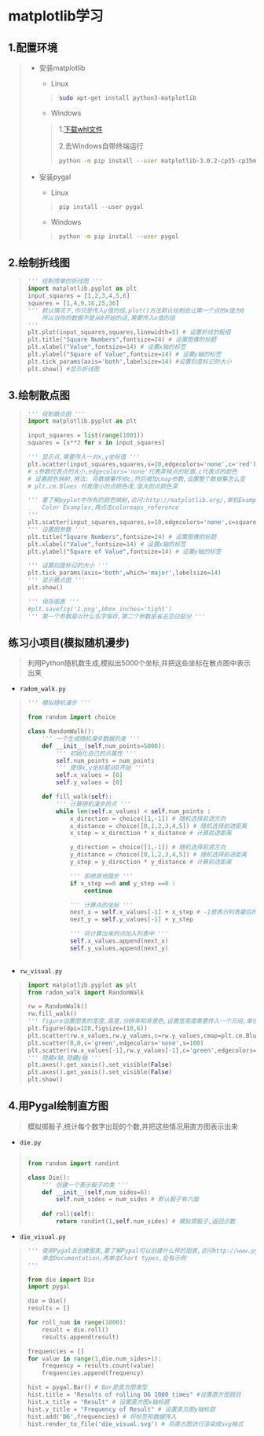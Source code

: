# matplotlib学习

## 1.配置环境

> - 安装matplotlib
>
>   - Linux
>
>   > ```sh
>   > sudo apt-get install python3-matplotlib
>   > ```
>
>   - Windows
>
>   > 1.[下载whl文件](https://files.pythonhosted.org/packages/c6/a6/75a4ccad919388fc3ef578d8e5ccadd12dbf6257cb79f12b11508f074b49/matplotlib-3.0.2-cp35-cp35m-win32.whl)
>   >
>   > 2.去Windows自带终端运行
>   >
>   > ```sh
>   > python -m pip install --user matplotlib-3.0.2-cp35-cp35m-win32.whl
>   > ```
>
> - 安装pygal
>
>   - Linux
>
>   > ```Python
>   > pip install --user pygal
>   > ```
>
>   - Windows
>
>   > ```sh
>   > python -m pip install --user pygal
>   > ```

## 2.绘制折线图

> ```Python
> ''' 绘制简单的折线图 '''
> import matplotlib.pyplot as plt
> input_squares = [1,2,3,4,5,6]
> squares = [1,4,9,16,25,36] 
> ''' 默认情况下,你只是传入y值的组,plot()方法默认绘制会让第一个点的x值为0
>     所以当你的数据不是从0开始的话,需要传入x值的组
> '''
> plt.plot(input_squares,squares,linewidth=5) # 设置折线的粗细
> plt.title("Square Numbers",fontsize=24) # 设置图像的标题
> plt.xlabel("Value",fontsize=14) # 设置x轴的标签 
> plt.ylabel("Square of Value",fontsize=14) # 设置y轴的标签
> plt.tick_params(axis='both',labelsize=14) #设置刻度标记的大小
> plt.show() #显示折线图
> ```

## 3.绘制散点图

> ```Python
> ''' 绘制散点图 '''
> import matplotlib.pyplot as plt
> 
> input_squares = list(range(1001))
> squares = [x**2 for x in input_squares]
> 
> ''' 显示点,需要传入一对x,y坐标值 '''
> plt.scatter(input_squares,squares,s=10,edgecolors='none',c='red') 
> # s参数代表点的大小,edgecolors='none'代表弄掉点的轮廓,c代表点的颜色
> # 设置颜色映射,用法: 将数据集传给c,然后增加cmap参数,设置整个数据集怎么变
> # plt.cm.Blues 代表值小的点颜色浅,值大的点颜色深
> 
> ''' 要了解pyplot中所有的颜色映射,访问:http://matplotlib.org/,单机Examples,向下滚动到
>     Color Examples,再点击colormaps_reference 
> '''
> plt.scatter(input_squares,squares,s=10,edgecolors='none',c=squares,cmap=plt.cm.Blues)
> ''' 设置图参数 '''
> plt.title("Square Numbers",fontsize=24) # 设置图像的标题
> plt.xlabel("Value",fontsize=14) # 设置x轴的标签 
> plt.ylabel("Square of Value",fontsize=14) # 设置y轴的标签
> 
> ''' 设置刻度标记的大小 '''
> plt.tick_params(axis='both',which='major',labelsize=14)
> ''' 显示散点图 '''
> plt.show()
> 
> ''' 保存图表 '''
> #plt.savefig('1.png',bbox_inches='tight')
> ''' 第一个参数是以什么名字保存,第二个参数是省去空白部分 '''
> ```

## 练习小项目(模拟随机漫步)

> 利用Python随机数生成,模拟出5000个坐标,并把这些坐标在散点图中表示出来

- `radom_walk.py`

> ```Python
> ''' 模拟随机漫步 '''
> 
> from random import choice
> 
> class RandomWalk():
>     ''' 一个生成随机漫步数据的类 '''
>     def __init__(self,num_points=5000):
>         ''' 初始化自己的点属性 '''
>         self.num_points = num_points
>         ''' 使得x,y坐标都从0开始 '''
>         self.x_values = [0]
>         self.y_values = [0]
> 
>     def fill_walk(self):
>         ''' 计算随机漫步的点 '''
>         while len(self.x_values) < self.num_points :
>             x_direction = choice([1,-1]) # 随机选择前进方向    
>             x_distance = choice([0,1,2,3,4,5]) # 随机选择前进距离
>             x_step = x_direction * x_distance # 计算前进距离
> 
>             y_direction = choice([1,-1]) # 随机选择前进方向    
>             y_distance = choice([0,1,2,3,4,5]) # 随机选择前进距离
>             y_step = y_direction * y_distance # 计算前进距离
> 
>             ''' 拒绝原地踏步 '''
>             if x_step ==0 and y_step ==0 :
>                 continue
> 
>             ''' 计算点的坐标 '''
>             next_x = self.x_values[-1] + x_step # -1是表示列表最后的一个点
>             next_y = self.y_values[-1] + y_step
> 
>             ''' 将计算出来的点加入列表中 '''
>             self.x_values.append(next_x)
>             self.y_values.append(next_y)
>  
> ```

- `rw_visual.py`

> ```Python
> import matplotlib.pyplot as plt
> from radom_walk import RandomWalk
> 
> rw = RandomWalk()
> rw.fill_walk()
> ''' figure设置图表的宽度,高度,分辨率和背景色,设置宽高度需要传入一个元组,单位为英寸 '''
> plt.figure(dpi=128,figsize=(10,6))
> plt.scatter(rw.x_values,rw.y_values,c=rw.y_values,cmap=plt.cm.Blues,edgecolors='none',s=5)   
> plt.scatter(0,0,c='green',edgecolors='none',s=100)
> plt.scatter(rw.x_values[-1],rw.y_values[-1],c='green',edgecolors='none',s=100)
> ''' 隐藏x轴,隐藏y轴 '''
> plt.axes().get_xaxis().set_visible(False) 
> plt.axes().get_yaxis().set_visible(False)
> plt.show()
> ```

## 4.用Pygal绘制直方图

> 模拟掷骰子,统计每个数字出现的个数,并把这些情况用直方图表示出来

- `die.py`

> ```Python
> 
> from random import randint
> 
> class Die():
>     ''' 创建一个表示骰子的类 '''
>     def __init__(self,num_sides=6):
>         self.num_sides = num_sides # 默认骰子有六面
>     
>     def roll(self):
>         return randint(1,self.num_sides) # 模拟掷骰子,返回点数
> ```

- `die_visual.py`

> ```Python
> ''' 使用Pygal去创建图表,要了解Pypal可以创建什么样的图表,访问http://www.pypal.org
>     单击Documentation,再单击Chart types,会有示例
> '''
> 
> from die import Die
> import pygal
> 
> die = Die()
> results = []
> 
> for roll_num in range(1000):
>     result = die.roll()
>     results.append(result)
> 
> frequencies = []
> for value in range(1,die.num_sides+1):
>     frequency = results.count(value)
>     frequencies.append(frequency)
> 
> hist = pygal.Bar() # Bar是直方图类型
> hist.title = "Results of rolling D6 1000 times" #设置直方图题目
> hist.x_title = "Result" # 设置直方图x轴标题
> hist.y_title = "Frequency of Result" # 设置直方图y轴标题
> hist.add('D6',frequencies) # 将标签和数据传入
> hist.render_to_file('die_visual.svg') # 将直方图进行渲染成svg格式
> ```